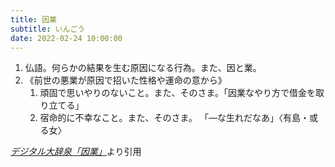 ```yaml
---
title: 因業
subtitle: いんごう
date: 2022-02-24 10:00:00
---
```


1. 仏語。何らかの結果を生む原因になる行為。また、因と業。
2. 《前世の悪業が原因で招いた性格や運命の意から》
    1. 頑固で思いやりのないこと。また、そのさま。「因業なやり方で借金を取り立てる」
    2. 宿命的に不幸なこと。また、そのさま。
        「―な生れだなあ」〈有島・或る女〉

<cite>[デジタル大辞泉「因業」](https://dictionary.goo.ne.jp/word/%E5%9B%A0%E6%A5%AD/)</cite>より引用